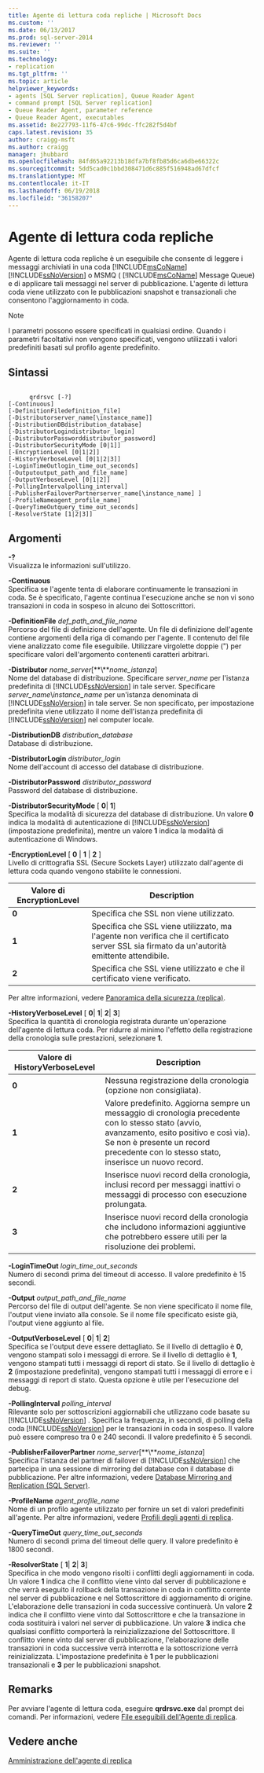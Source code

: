 ```yaml
---
title: Agente di lettura coda repliche | Microsoft Docs
ms.custom: ''
ms.date: 06/13/2017
ms.prod: sql-server-2014
ms.reviewer: ''
ms.suite: ''
ms.technology:
- replication
ms.tgt_pltfrm: ''
ms.topic: article
helpviewer_keywords:
- agents [SQL Server replication], Queue Reader Agent
- command prompt [SQL Server replication]
- Queue Reader Agent, parameter reference
- Queue Reader Agent, executables
ms.assetid: 8e227793-11f6-47c6-99dc-ffc282f5d4bf
caps.latest.revision: 35
author: craigg-msft
ms.author: craigg
manager: jhubbard
ms.openlocfilehash: 84fd65a92213b18dfa7bf8fb85d6ca6dbe66322c
ms.sourcegitcommit: 5dd5cad0c1bbd308471d6c885f516948ad67dfcf
ms.translationtype: MT
ms.contentlocale: it-IT
ms.lasthandoff: 06/19/2018
ms.locfileid: "36158207"
---
```

# <a name="replication-queue-reader-agent"></a>Agente di lettura coda repliche
  Agente di lettura coda repliche è un eseguibile che consente di leggere i messaggi archiviati in una coda [!INCLUDE[msCoName](../../../includes/msconame-md.md)] [!INCLUDE[ssNoVersion](../../../includes/ssnoversion-md.md)] o MSMQ ( [!INCLUDE[msCoName](../../../includes/msconame-md.md)] Message Queue) e di applicare tali messaggi nel server di pubblicazione. L'agente di lettura coda viene utilizzato con le pubblicazioni snapshot e transazionali che consentono l'aggiornamento in coda.  
  
> [!NOTE]  
>  I parametri possono essere specificati in qualsiasi ordine. Quando i parametri facoltativi non vengono specificati, vengono utilizzati i valori predefiniti basati sul profilo agente predefinito.  
  
## <a name="syntax"></a>Sintassi  
  
```  
  
      qrdrsvc [-?]  
[-Continuous]  
[-DefinitionFiledefinition_file]  
[-Distributorserver_name[\instance_name]]  
[-DistributionDBdistribution_database]  
[-DistributorLogindistributor_login]  
[-DistributorPassworddistributor_password]  
[-DistributorSecurityMode [0|1]]  
[-EncryptionLevel [0|1|2]]  
[-HistoryVerboseLevel [0|1|2|3]]  
[-LoginTimeOutlogin_time_out_seconds]  
[-Outputoutput_path_and_file_name]  
[-OutputVerboseLevel [0|1|2]]  
[-PollingIntervalpolling_interval]  
[-PublisherFailoverPartnerserver_name[\instance_name] ]  
[-ProfileNameagent_profile_name]  
[-QueryTimeOutquery_time_out_seconds]  
[-ResolverState [1|2|3]]  
```  
  
## <a name="arguments"></a>Argomenti  
 **-?**  
 Visualizza le informazioni sull'utilizzo.  
  
 **-Continuous**  
 Specifica se l'agente tenta di elaborare continuamente le transazioni in coda. Se è specificato, l'agente continua l'esecuzione anche se non vi sono transazioni in coda in sospeso in alcuno dei Sottoscrittori.  
  
 **-DefinitionFile** *def_path_and_file_name*  
 Percorso del file di definizione dell'agente. Un file di definizione dell'agente contiene argomenti della riga di comando per l'agente. Il contenuto del file viene analizzato come file eseguibile. Utilizzare virgolette doppie (") per specificare valori dell'argomento contenenti caratteri arbitrari.  
  
 **-Distributor** *nome_server*[**\\***nome_istanza*]  
 Nome del database di distribuzione. Specificare *server_name* per l'istanza predefinita di [!INCLUDE[ssNoVersion](../../../includes/ssnoversion-md.md)] in tale server. Specificare *server_name*\\*instance_name* per un'istanza denominata di [!INCLUDE[ssNoVersion](../../../includes/ssnoversion-md.md)] in tale server. Se non specificato, per impostazione predefinita viene utilizzato il nome dell'istanza predefinita di [!INCLUDE[ssNoVersion](../../../includes/ssnoversion-md.md)] nel computer locale.  
  
 **-DistributionDB** *distribution_database*  
 Database di distribuzione.  
  
 **-DistributorLogin** *distributor_login*  
 Nome dell'account di accesso del database di distribuzione.  
  
 **-DistributorPassword** *distributor_password*  
 Password del database di distribuzione.  
  
 **-DistributorSecurityMode** [ **0**| **1**]  
 Specifica la modalità di sicurezza del database di distribuzione. Un valore **0** indica la modalità di autenticazione di [!INCLUDE[ssNoVersion](../../../includes/ssnoversion-md.md)] (impostazione predefinita), mentre un valore **1** indica la modalità di autenticazione di Windows.  
  
 **-EncryptionLevel** [ **0** | **1** | **2** ]  
 Livello di crittografia SSL (Secure Sockets Layer) utilizzato dall'agente di lettura coda quando vengono stabilite le connessioni.  
  
|Valore di EncryptionLevel|Description|  
|---------------------------|-----------------|  
|**0**|Specifica che SSL non viene utilizzato.|  
|**1**|Specifica che SSL viene utilizzato, ma l'agente non verifica che il certificato server SSL sia firmato da un'autorità emittente attendibile.|  
|**2**|Specifica che SSL viene utilizzato e che il certificato viene verificato.|  
  
 Per altre informazioni, vedere [Panoramica della sicurezza &#40;replica&#41;](../security/security-overview-replication.md).  
  
 **-HistoryVerboseLevel** [ **0**| **1**| **2**| **3**]  
 Specifica la quantità di cronologia registrata durante un'operazione dell'agente di lettura coda. Per ridurre al minimo l'effetto della registrazione della cronologia sulle prestazioni, selezionare **1**.  
  
|Valore di HistoryVerboseLevel|Description|  
|-------------------------------|-----------------|  
|**0**|Nessuna registrazione della cronologia (opzione non consigliata).|  
|**1**|Valore predefinito. Aggiorna sempre un messaggio di cronologia precedente con lo stesso stato (avvio, avanzamento, esito positivo e così via). Se non è presente un record precedente con lo stesso stato, inserisce un nuovo record.|  
|**2**|Inserisce nuovi record della cronologia, inclusi record per messaggi inattivi o messaggi di processo con esecuzione prolungata.|  
|**3**|Inserisce nuovi record della cronologia che includono informazioni aggiuntive che potrebbero essere utili per la risoluzione dei problemi.|  
  
 **-LoginTimeOut** *login_time_out_seconds*  
 Numero di secondi prima del timeout di accesso. Il valore predefinito è 15 secondi.  
  
 **-Output** *output_path_and_file_name*  
 Percorso del file di output dell'agente. Se non viene specificato il nome file, l'output viene inviato alla console. Se il nome file specificato esiste già, l'output viene aggiunto al file.  
  
 **-OutputVerboseLevel** [ **0**| **1**| **2**]  
 Specifica se l'output deve essere dettagliato. Se il livello di dettaglio è **0**, vengono stampati solo i messaggi di errore. Se il livello di dettaglio è **1**, vengono stampati tutti i messaggi di report di stato. Se il livello di dettaglio è **2** (impostazione predefinita), vengono stampati tutti i messaggi di errore e i messaggi di report di stato. Questa opzione è utile per l'esecuzione del debug.  
  
 **-PollingInterval** *polling_interval*  
 Rilevante solo per sottoscrizioni aggiornabili che utilizzano code basate su [!INCLUDE[ssNoVersion](../../../includes/ssnoversion-md.md)] . Specifica la frequenza, in secondi, di polling della coda [!INCLUDE[ssNoVersion](../../../includes/ssnoversion-md.md)] per le transazioni in coda in sospeso. Il valore può essere compreso tra 0 e 240 secondi. Il valore predefinito è 5 secondi.  
  
 **-PublisherFailoverPartner** *nome_server*[**\\***nome_istanza*]  
 Specifica l'istanza del partner di failover di [!INCLUDE[ssNoVersion](../../../includes/ssnoversion-md.md)] che partecipa in una sessione di mirroring del database con il database di pubblicazione. Per altre informazioni, vedere [Database Mirroring and Replication &#40;SQL Server&#41;](../../../database-engine/database-mirroring/database-mirroring-and-replication-sql-server.md).  
  
 **-ProfileName** *agent_profile_name*  
 Nome di un profilo agente utilizzato per fornire un set di valori predefiniti all'agente. Per altre informazioni, vedere [Profili degli agenti di replica](replication-agent-profiles.md).  
  
 **-QueryTimeOut** *query_time_out_seconds*  
 Numero di secondi prima del timeout delle query. Il valore predefinito è 1800 secondi.  
  
 **-ResolverState** [ **1**| **2**| **3**]  
 Specifica in che modo vengono risolti i conflitti degli aggiornamenti in coda. Un valore **1** indica che il conflitto viene vinto dal server di pubblicazione e che verrà eseguito il rollback della transazione in coda in conflitto corrente nel server di pubblicazione e nel Sottoscrittore di aggiornamento di origine. L'elaborazione delle transazioni in coda successive continuerà. Un valore **2** indica che il conflitto viene vinto dal Sottoscrittore e che la transazione in coda sostituirà i valori nel server di pubblicazione. Un valore **3** indica che qualsiasi conflitto comporterà la reinizializzazione del Sottoscrittore. Il conflitto viene vinto dal server di pubblicazione, l'elaborazione delle transazioni in coda successive verrà interrotta e la sottoscrizione verrà reinizializzata. L'impostazione predefinita è **1** per le pubblicazioni transazionali e **3** per le pubblicazioni snapshot.  
  
## <a name="remarks"></a>Remarks  
 Per avviare l'agente di lettura coda, eseguire **qrdrsvc.exe** dal prompt dei comandi. Per informazioni, vedere [File eseguibili dell'Agente di replica](../concepts/replication-agent-executables-concepts.md).  
  
## <a name="see-also"></a>Vedere anche  
 [Amministrazione dell'agente di replica](replication-agent-administration.md)  
  
  